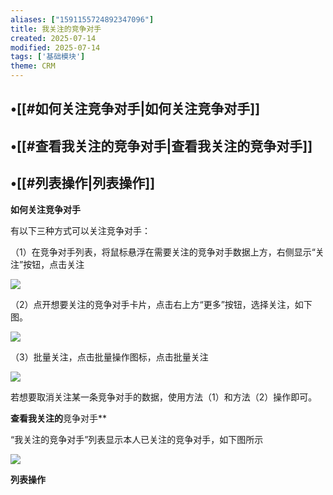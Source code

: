 ```yaml
---
aliases: ["1591155724892347096"]
title: 我关注的竞争对手
created: 2025-07-14
modified: 2025-07-14
tags: ['基础模块']
theme: CRM
---
```


## •[[#如何关注竞争对手|如何关注竞争对手]]

## •[[#查看我关注的竞争对手|查看我关注的竞争对手]]

## •[[#列表操作|列表操作]]

**如何关注竞争对手**

有以下三种方式可以关注竞争对手：

（1）在竞争对手列表，将鼠标悬浮在需要关注的竞争对手数据上方，右侧显示“关注”按钮，点击关注

![](https://myhelpdoc.oss-cn-heyuan.aliyuncs.com/mdimages/a99c0df4ae23f21e17cbf8e2da937b25.jpg)

（2）点开想要关注的竞争对手卡片，点击右上方“更多”按钮，选择关注，如下图。

![](https://myhelpdoc.oss-cn-heyuan.aliyuncs.com/mdimages/d575592a80b83ba6c36cb2320d3a3d85.jpg)

（3）批量关注，点击批量操作图标，点击批量关注

![](https://myhelpdoc.oss-cn-heyuan.aliyuncs.com/mdimages/588f95ad6b01ca7cf2cfc2760d520da5.jpg)

若想要取消关注某一条竞争对手的数据，使用方法（1）和方法（2）操作即可。

**查看我关注的**竞争对手**

“我关注的竞争对手”列表显示本人已关注的竞争对手，如下图所示

![](https://myhelpdoc.oss-cn-heyuan.aliyuncs.com/mdimages/89b6b21b7cd91cab0f80ba04820cfe96.jpg)

**列表操作**

